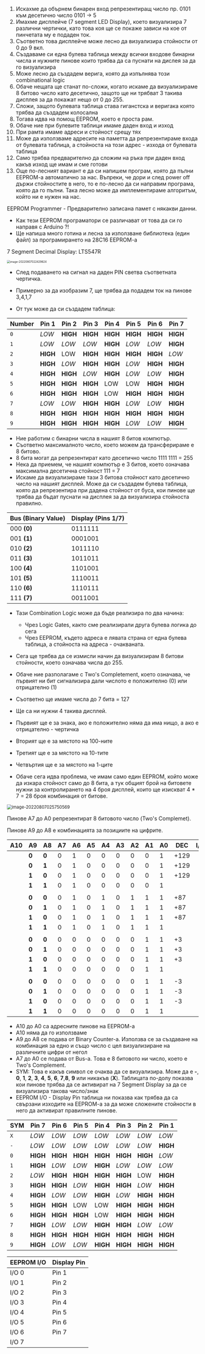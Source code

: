 1. Искахме да обърнем бинарен вход репрезентиращ число пр. 0101 към десетично число 0101 -> 5
2. Имахме дисплейче (7 segment LED Display), което визуализира 7 различни чертички, като това коя ще се покаже зависи на кое от пинчетата му е подаден ток.
3. Съответно това дисплейче може лесно да визуализира стойности от 0 до 9 вкл.
4. Създаваме си една булева таблица между всички входове бинарни числа и нужните пинове които трябва да са пуснати на дислея за да го визуализира
5. Може лесно да създадем верига, която да изпълнява този combinational logic
6. Обаче нещата ще станат по-сложи, когато искаме да визуализираме 8 битово число като десетично, защото ще ни трябват 3 такива дисплея за да покажат нещо от 0 до 255.
7. Сложи, защото булевата таблица става гиганстска и веригака която трябва да създадем колосална
8. Тогава идва на помощ EEPROM, което е проста рам.
9. Обаче ние при булевите таблици имаме даден вход и изход
10. При рамта имаме адреси и стойност срещу тях
11. Може да използваме адресите на паметта да репрезентираме входа от булевата таблица, а стойноста на този адрес - изхода от булевата таблица
12. Само трябва предварително да сложим на ръка при даден вход какъв изход ще имам и сме готови
13. Още по-лесният вариант е да си напишем програм, която да пълни EEPROM-a автоматично за нас. Въпреки, че дори и след power off държи стойностите в него, то е по-лесно да си направим програма, която да го пълни. Така лесно може да имплементираме алгоритъм, който ни е нужен на нас.



EEPROM Programmer - Предварително записана памет с някакви данни.

- Как тези EEPROM програматори се различават от това да си го направя с Arduino ?!
- Ще напиша много готина и лесна за използване библиотека (един файл) за програмирането на 28C16 EEPROM-a





7 Segment Decimal Display: LTS547R

<img src=".\Pictures\image-20220807022429624.png" alt="image-20220807022429624" style="zoom: 50%;" />

- След подаването на сигнал на даден PIN светва съответната чертичка.
- Примерно за да изобразим 7, ще трябва да подадем ток на пинове 3,4,1,7

- От тук може да си създадем таблица:

| Number | Pin 1    | Pin 2    | Pin 3    | Pin 4    | Pin 5    | Pin 6    | Pin 7    |
| ------ | -------- | -------- | -------- | -------- | -------- | -------- | -------- |
| `0`    | *LOW*    | **HIGH** | **HIGH** | **HIGH** | **HIGH** | **HIGH** | **HIGH** |
| `1`    | *LOW*    | *LOW*    | *LOW*    | **HIGH** | *LOW*    | *LOW*    | **HIGH** |
| `2`    | **HIGH** | LOW      | **HIGH** | **HIGH** | **HIGH** | **HIGH** | *LOW*    |
| `3`    | **HIGH** | *LOW*    | **HIGH** | **HIGH** | *LOW*    | **HIGH** | **HIGH** |
| `4`    | **HIGH** | **HIGH** | *LOW*    | **HIGH** | *LOW*    | *LOW*    | **HIGH** |
| `5`    | **HIGH** | **HIGH** | **HIGH** | LOW      | LOW      | **HIGH** | **HIGH** |
| `6`    | **HIGH** | **HIGH** | **HIGH** | LOW      | **HIGH** | **HIGH** | **HIGH** |
| `7`    | *LOW*    | *LOW*    | **HIGH** | **HIGH** | *LOW*    | *LOW*    | **HIGH** |
| `8`    | **HIGH** | **HIGH** | **HIGH** | **HIGH** | **HIGH** | **HIGH** | **HIGH** |
| `9`    | **HIGH** | **HIGH** | **HIGH** | **HIGH** | *LOW*    | *LOW*    | **HIGH** |

- Ние работим с бинарни числа в нашият 8 битов компютър.
- Съответно максималното число, което можем да трансферираме е 8 битово. 
- 8 бита могат да репрезентират като десетично число 1111 1111 = 255
- Нека да приемем, че нашият компютър е 3 битов, което означава максимална десетична стойност 111 = 7
- Искаме да визуализираме тази 3 битова стойност като десетично число на нашият дисплей. Може да си създадем булева таблица, която да репрезентира при дадена стойност от буса, кои пинове ще трябва да бъдат пуснати на дисплея за да визуализира стойноста правилно.

| Bus (Binary Value) | Display (Pins 1/7) |
| ------------------ | ------------------ |
| 000 **(0)**        | 0111111            |
| 001 **(1)**        | 0001001            |
| 010 **(2)**        | 1011110            |
| 011 **(3)**        | 1011011            |
| 100 **(4)**        | 1101001            |
| 101 **(5)**        | 1110011            |
| 110 **(6)**        | 1110111            |
| 111 **(7)**        | 0011001            |

- Тази Combination Logic може да бъде реализира по два начина:
  - Чрез Logic Gates, както сме реализирали друга булева логика до сега
  - Чрез EEPROM, където адреса е лявата страна от една булева таблица, а стойноста на адреса - очакваната.



- Сега ще трябва да се измисли начин да визуализирам 8 битови стойности, което означава числа до 255.
- Обаче ние разполагаме с Two's Completement, което означава, че първият ни бит сигнализира дали числото е положително (0) или отрицателно (1)
- Съответно ще имаме числа до 7 бита = 127
- Ще са ни нужни 4 такива дисплей. 
- Първият ще е за знака, ако е положително няма да има нищо, а ако е отрицателно - чертичкa
- Вторият ще е за мястото на 100-ните
- Третият ще е за мястото на 10-тите
- Четвъртия ще е за мястото на 1-ците



- Обаче сега идва проблема, че имам само един EEPROM, който може да изкара стойност само до 8 бита, а тук общият брой на битовете нужни за контролирането на 4 броя дисплей, които ще изискват 4 * 7 = 28 броя комбинация от битове.



<img src=".\Pictures\image-20220807025750569.png" alt="image-20220807025750569" style="zoom: 80%;" />

Пинове A7 до A0 репрезентират 8 битовото число (Two's Complemet).

Пинове A9 до A8 е комбинацията за позициите на цифрите.

| A10  | A9    | A8    | A7   | A6   | A5   | A4   | A3   | A2   | A1   | A0   | DEC  | I/O7 | I/O6  | I/O5  | I/O4  | I/O3  | I/O2  | I/O1  | I/O0  | SYM  |
| ---- | ----- | ----- | ---- | ---- | ---- | ---- | ---- | ---- | ---- | ---- | ---- | ---- | ----- | ----- | ----- | ----- | ----- | ----- | ----- | ---- |
|      | **0** | **0** | 0    | 1    | 0    | 0    | 0    | 0    | 0    | 1    | +129 |      | **H** | *L*   | *L*   | **H** | **H** | **H** | **H** | 9    |
|      | **0** | **1** | 0    | 1    | 0    | 0    | 0    | 0    | 0    | 1    | +129 |      | *L*   | **H** | **H** | **H** | **H** | *L*   | **H** | 2    |
|      | **1** | **0** | 0    | 1    | 0    | 0    | 0    | 0    | 0    | 1    | +129 |      | **H** | *L*   | *L*   | **H** | *L*   | *L*   | *L*   | 1    |
|      | **1** | **1** | 0    | 1    | 0    | 0    | 0    | 0    | 0    | 1    |      |      | *L*   | *L*   | *L*   | *L*   | *L*   | *L*   | *L*   | X    |
|      |       |       |      |      |      |      |      |      |      |      |      |      |       |       |       |       |       |       |       |      |
|      | **0** | **0** | 0    | 1    | 0    | 1    | 0    | 1    | 1    | 1    | +87  |      | **H** | *L*   | *L*   | **H** | **H** | *L*   | *L*   | 7    |
|      | **0** | **1** | 0    | 1    | 0    | 1    | 0    | 1    | 1    | 1    | +87  |      | **H** | **H** | **H** | **H** | **H** | **H** | **H** | 8    |
|      | **1** | **0** | 0    | 1    | 0    | 1    | 0    | 1    | 1    | 1    | +87  |      | **H** | **H** | **H** | **H** | **H** | **H** | *L*   | 0    |
|      | **1** | **1** | 0    | 1    | 0    | 1    | 0    | 1    | 1    | 1    |      |      | *L*   | *L*   | *L*   | *L*   | *L*   | *L*   | *L*   | X    |
|      |       |       |      |      |      |      |      |      |      |      |      |      |       |       |       |       |       |       |       |      |
|      | **0** | **0** | 0    | 0    | 0    | 0    | 0    | 0    | 1    | 1    | +3   |      | **H** | **H** | *L*   | **H** | **H** | *L*   | **H** | 3    |
|      | **0** | **1** | 0    | 0    | 0    | 0    | 0    | 0    | 1    | 1    | +3   |      | **H** | **H** | **H** | **H** | **H** | **H** | *L*   | 0    |
|      | **1** | **0** | 0    | 0    | 0    | 0    | 0    | 0    | 1    | 1    | +3   |      | **H** | **H** | **H** | **H** | **H** | **H** | *L*   | 0    |
|      | **1** | **1** | 0    | 0    | 0    | 0    | 0    | 0    | 1    | 1    |      |      | *L*   | *L*   | *L*   | *L*   | *L*   | *L*   | *L*   | X    |
|      |       |       |      |      |      |      |      |      |      |      |      |      |       |       |       |       |       |       |       |      |
|      | **0** | **0** | 0    | 0    | 0    | 0    | 0    | 0    | 1    | 1    | -3   |      | **H** | **H** | *L*   | **H** | **H** | *L*   | **H** | 3    |
|      | **0** | **1** | 0    | 0    | 0    | 0    | 0    | 0    | 1    | 1    | -3   |      | **H** | **H** | **H** | **H** | **H** | **H** | *L*   | 0    |
|      | **1** | **0** | 0    | 0    | 0    | 0    | 0    | 0    | 1    | 1    | -3   |      | **H** | **H** | **H** | **H** | **H** | **H** | *L*   | 0    |
|      | **1** | **1** | 0    | 0    | 0    | 0    | 0    | 0    | 1    | 1    |      |      | *L*   | *L*   | *L*   | *L*   | *L*   | *L*   | **H** | -    |

- A10 до A0 са адресните пинове на EEPROM-a
- A10 няма да го използваме
- A9 до A8 се подава от Binary Counter-a. Използва се за създаване на комбинация за едно и също число с цел визуализиране на различните цифри от негол
- A7 до A0 се подава от Bus-a. Това е 8 битовото ни число, което е Two's Complement.
- SYM: Това е какъв символ се очаква да се визуализира. Може да е   **-**, **0**, **1**, **2**, **3**, **4**, **5**, **6**, **7**,**8**, **9** или никакъв (**X**). Таблицата по-долу показва кои пинове трябва да се активират на 7 Segment Display за да се визуализира такова число/знак
- EEPROM I/O - Display Pin таблица ни показва как трябва да са свързани изходите на EEPROM-a за да може сложените стойности в него да активират правилните пинове.

| SYM  | Pin 7    | Pin 6    | Pin 5    | Pin 4    | Pin 3    | Pin 2    | Pin 1    |
| ---- | -------- | -------- | -------- | -------- | -------- | -------- | -------- |
| `X`  | *LOW*    | *LOW*    | *LOW*    | *LOW*    | *LOW*    | *LOW*    | *LOW*    |
| `-`  | *LOW*    | *LOW*    | *LOW*    | *LOW*    | *LOW*    | *LOW*    | **HIGH** |
| `0`  | **HIGH** | **HIGH** | **HIGH** | **HIGH** | **HIGH** | **HIGH** | *LOW*    |
| `1`  | **HIGH** | *LOW*    | *LOW*    | **HIGH** | *LOW*    | *LOW*    | *LOW*    |
| `2`  | *LOW*    | **HIGH** | **HIGH** | **HIGH** | **HIGH** | LOW      | **HIGH** |
| `3`  | **HIGH** | **HIGH** | *LOW*    | **HIGH** | **HIGH** | *LOW*    | **HIGH** |
| `4`  | **HIGH** | *LOW*    | *LOW*    | **HIGH** | *LOW*    | **HIGH** | **HIGH** |
| `5`  | **HIGH** | **HIGH** | LOW      | LOW      | **HIGH** | **HIGH** | **HIGH** |
| `6`  | **HIGH** | **HIGH** | **HIGH** | LOW      | **HIGH** | **HIGH** | **HIGH** |
| `7`  | **HIGH** | *LOW*    | *LOW*    | **HIGH** | **HIGH** | *LOW*    | *LOW*    |
| `8`  | **HIGH** | **HIGH** | **HIGH** | **HIGH** | **HIGH** | **HIGH** | **HIGH** |
| `9`  | **HIGH** | *LOW*    | *LOW*    | **HIGH** | **HIGH** | **HIGH** | **HIGH** |

| EEPROM I/O | Display Pin |
| ---------- | ----------- |
| I/O 0      | Pin 1       |
| I/O 1      | Pin 2       |
| I/O 2      | Pin 3       |
| I/O 3      | Pin 4       |
| I/O 4      | Pin 5       |
| I/O 5      | Pin 6       |
| I/O 6      | Pin 7       |
| I/O 7      |             |











